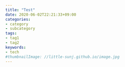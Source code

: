 ```yaml
---
title: "Test"
date: 2020-06-02T22:21:33+09:00
categories:
- category
- subcategory
tags:
- tag1
- tag2
keywords:
- tech
#thumbnailImage: //little-sunj.github.io/image.jpg
---
```


<!--more-->

